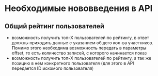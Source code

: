 # Необходимые нововведения в API
## Общий рейтинг пользователей
- возможность получить топ-X пользователей по рейтингу, в ответ должны приходить данные с указанием общего кол-ва участников. Помимо этого необходима возможность передать в параметры offset, то есть количество записей, с которого начинается показ
- возможность получить топ-X пользователей по рейтингу, а так же позицию в нём конкретного пользователя (для этого в API передается ID искомого пользователя)
